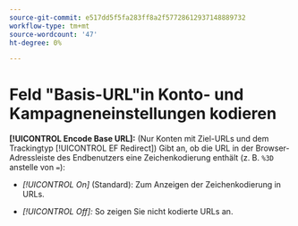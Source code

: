 ```yaml
---
source-git-commit: e517dd5f5fa283ff8a2f57728612937148889732
workflow-type: tm+mt
source-wordcount: '47'
ht-degree: 0%

---
```

# Feld &quot;Basis-URL&quot;in Konto- und Kampagneneinstellungen kodieren

**[!UICONTROL Encode Base URL]:** (Nur Konten mit Ziel-URLs und dem Trackingtyp [!UICONTROL EF Redirect]) Gibt an, ob die URL in der Browser-Adressleiste des Endbenutzers eine Zeichenkodierung enthält (z. B. `%3D` anstelle von `=`):

* *[!UICONTROL On]* (Standard): Zum Anzeigen der Zeichenkodierung in URLs.

* *[!UICONTROL Off]:* So zeigen Sie nicht kodierte URLs an.
